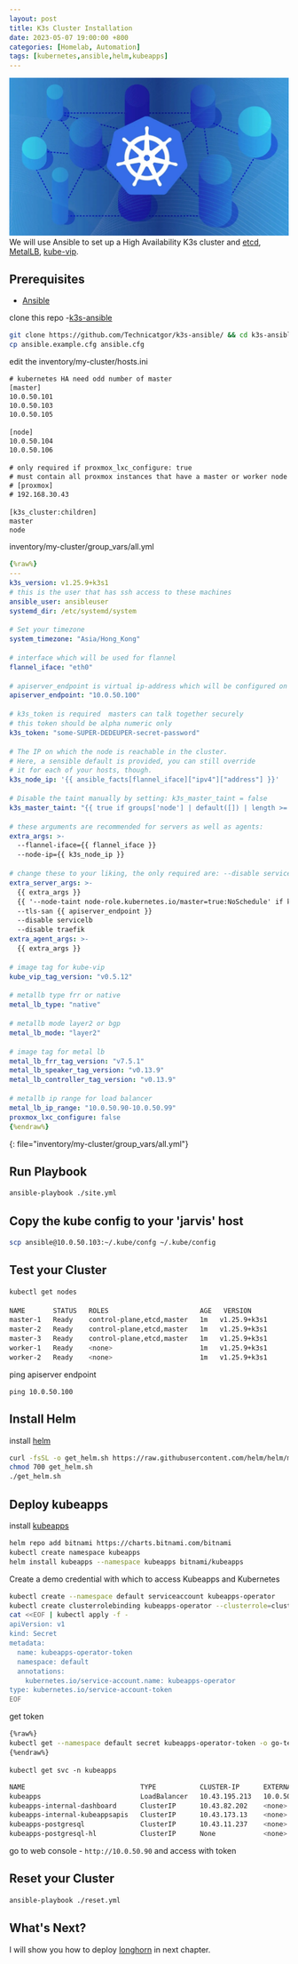 ```yaml
---
layout: post
title: K3s Cluster Installation 
date: 2023-05-07 19:00:00 +800
categories: [Homelab, Automation]
tags: [kubernetes,ansible,helm,kubeapps]
---
```



![k8s](/assets/img/k8s-banner.jpg)
We will use Ansible to set up a High Availability K3s cluster and [etcd](https://etcd.io/), [MetalLB](https://metallb.universe.tf/), [kube-vip](https://kube-vip.io/).

## Prerequisites
- [Ansible](https://docs.ansible.com/ansible/latest/installation_guide/intro_installation.html#pip-install)

clone this repo -[k3s-ansible](https://github.com/Technicatgor/k3s-ansible/)
```sh
git clone https://github.com/Technicatgor/k3s-ansible/ && cd k3s-ansible
cp ansible.example.cfg ansible.cfg
```
edit the inventory/my-cluster/hosts.ini 
```
# kubernetes HA need odd number of master
[master]
10.0.50.101
10.0.50.103
10.0.50.105

[node]
10.0.50.104
10.0.50.106

# only required if proxmox_lxc_configure: true
# must contain all proxmox instances that have a master or worker node
# [proxmox]
# 192.168.30.43

[k3s_cluster:children]
master
node
```

inventory/my-cluster/group_vars/all.yml
```yml
{%raw%}
---
k3s_version: v1.25.9+k3s1
# this is the user that has ssh access to these machines
ansible_user: ansibleuser
systemd_dir: /etc/systemd/system

# Set your timezone
system_timezone: "Asia/Hong_Kong"

# interface which will be used for flannel
flannel_iface: "eth0"

# apiserver_endpoint is virtual ip-address which will be configured on each master
apiserver_endpoint: "10.0.50.100"

# k3s_token is required  masters can talk together securely
# this token should be alpha numeric only
k3s_token: "some-SUPER-DEDEUPER-secret-password"

# The IP on which the node is reachable in the cluster.
# Here, a sensible default is provided, you can still override
# it for each of your hosts, though.
k3s_node_ip: '{{ ansible_facts[flannel_iface]["ipv4"]["address"] }}'

# Disable the taint manually by setting: k3s_master_taint = false
k3s_master_taint: "{{ true if groups['node'] | default([]) | length >= 1 else false }}"

# these arguments are recommended for servers as well as agents:
extra_args: >-
  --flannel-iface={{ flannel_iface }}
  --node-ip={{ k3s_node_ip }}

# change these to your liking, the only required are: --disable servicelb, --tls-san {{ apiserver_endpoint }}
extra_server_args: >-
  {{ extra_args }}
  {{ '--node-taint node-role.kubernetes.io/master=true:NoSchedule' if k3s_master_taint else '' }}
  --tls-san {{ apiserver_endpoint }}
  --disable servicelb
  --disable traefik
extra_agent_args: >-
  {{ extra_args }}

# image tag for kube-vip
kube_vip_tag_version: "v0.5.12"

# metallb type frr or native
metal_lb_type: "native"

# metallb mode layer2 or bgp
metal_lb_mode: "layer2"

# image tag for metal lb
metal_lb_frr_tag_version: "v7.5.1"
metal_lb_speaker_tag_version: "v0.13.9"
metal_lb_controller_tag_version: "v0.13.9"

# metallb ip range for load balancer
metal_lb_ip_range: "10.0.50.90-10.0.50.99"
proxmox_lxc_configure: false
{%endraw%}
```
{: file="inventory/my-cluster/group_vars/all.yml"}

## Run Playbook
```sh
ansible-playbook ./site.yml
```

## Copy the kube config to your 'jarvis' host
```sh
scp ansible@10.0.50.103:~/.kube/confg ~/.kube/config
```

## Test your Cluster
```sh
kubectl get nodes

NAME       STATUS   ROLES                       AGE   VERSION
master-1   Ready    control-plane,etcd,master   1m   v1.25.9+k3s1
master-2   Ready    control-plane,etcd,master   1m   v1.25.9+k3s1
master-3   Ready    control-plane,etcd,master   1m   v1.25.9+k3s1
worker-1   Ready    <none>                      1m   v1.25.9+k3s1
worker-2   Ready    <none>                      1m   v1.25.9+k3s1
```
ping apiserver endpoint
```
ping 10.0.50.100
```
## Install Helm
install [helm](https://helm.sh/docs/intro/install/)
```sh
curl -fsSL -o get_helm.sh https://raw.githubusercontent.com/helm/helm/main/scripts/get-helm-3
chmod 700 get_helm.sh
./get_helm.sh
```

## Deploy kubeapps
install [kubeapps](https://kubeapps.dev/docs/latest/tutorials/getting-started/#step-2-create-a-demo-credential-with-which-to-access-kubeapps-and-kubernetes)
```sh
helm repo add bitnami https://charts.bitnami.com/bitnami
kubectl create namespace kubeapps
helm install kubeapps --namespace kubeapps bitnami/kubeapps
```

Create a demo credential with which to access Kubeapps and Kubernetes
```sh
kubectl create --namespace default serviceaccount kubeapps-operator
kubectl create clusterrolebinding kubeapps-operator --clusterrole=cluster-admin --serviceaccount=default:kubeapps-operator
cat <<EOF | kubectl apply -f -
apiVersion: v1
kind: Secret
metadata:
  name: kubeapps-operator-token
  namespace: default
  annotations:
    kubernetes.io/service-account.name: kubeapps-operator
type: kubernetes.io/service-account-token
EOF
```
get token
```sh
{%raw%}
kubectl get --namespace default secret kubeapps-operator-token -o go-template='{{.data.token | base64decode}}'
{%endraw%}
```

`kubectl get svc -n kubeapps`
```sh
NAME                             TYPE           CLUSTER-IP      EXTERNAL-IP   PORT(S)        AGE
kubeapps                         LoadBalancer   10.43.195.213   10.0.50.90    80:32012/TCP   23h
kubeapps-internal-dashboard      ClusterIP      10.43.82.202    <none>        8080/TCP       23h
kubeapps-internal-kubeappsapis   ClusterIP      10.43.173.13    <none>        8080/TCP       23h
kubeapps-postgresql              ClusterIP      10.43.11.237    <none>        5432/TCP       23h
kubeapps-postgresql-hl           ClusterIP      None            <none>        5432/TCP       23h
```
go to web console - `http://10.0.50.90` and access with token

## Reset your Cluster
```sh
ansible-playbook ./reset.yml
```

## What's Next?
I will show you how to deploy [longhorn](https://longhorn.io/) in next chapter.
